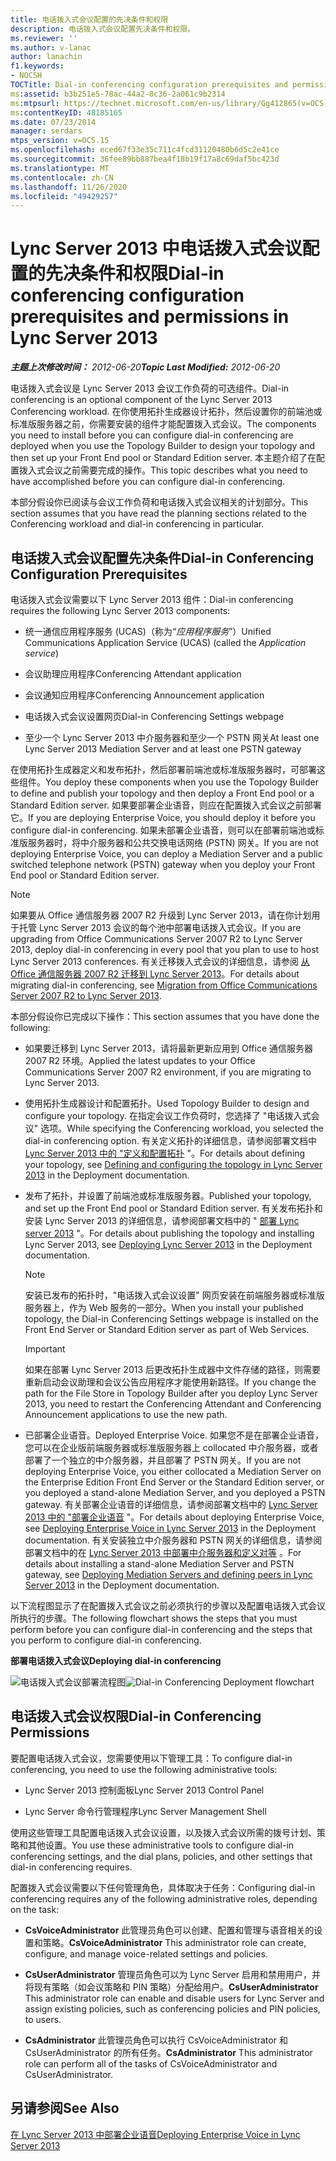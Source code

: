 ```yaml
---
title: 电话拨入式会议配置的先决条件和权限
description: 电话拨入式会议配置先决条件和权限。
ms.reviewer: ''
ms.author: v-lanac
author: lanachin
f1.keywords:
- NOCSH
TOCTitle: Dial-in conferencing configuration prerequisites and permissions
ms:assetid: b3b251e5-78ac-44a2-8c36-2a061c9b2314
ms:mtpsurl: https://technet.microsoft.com/en-us/library/Gg412865(v=OCS.15)
ms:contentKeyID: 48185165
ms.date: 07/23/2014
manager: serdars
mtps_version: v=OCS.15
ms.openlocfilehash: eced67f33e35c711c4fcd31120480b6d5c2e41ce
ms.sourcegitcommit: 36fee89bb887bea4f18b19f17a8c69daf5bc423d
ms.translationtype: MT
ms.contentlocale: zh-CN
ms.lasthandoff: 11/26/2020
ms.locfileid: "49429257"
---
```

# <a name="dial-in-conferencing-configuration-prerequisites-and-permissions-in-lync-server-2013"></a><span data-ttu-id="6d61a-103">Lync Server 2013 中电话拨入式会议配置的先决条件和权限</span><span class="sxs-lookup"><span data-stu-id="6d61a-103">Dial-in conferencing configuration prerequisites and permissions in Lync Server 2013</span></span>

<div data-xmlns="http://www.w3.org/1999/xhtml">

<div class="topic" data-xmlns="http://www.w3.org/1999/xhtml" data-msxsl="urn:schemas-microsoft-com:xslt" data-cs="https://msdn.microsoft.com/">

<div data-asp="https://msdn2.microsoft.com/asp">



</div>

<div id="mainSection">

<div id="mainBody"><span data-ttu-id="6d61a-104">

<span> </span></span><span class="sxs-lookup"><span data-stu-id="6d61a-104">

<span> </span></span></span>

<span data-ttu-id="6d61a-105">_**主题上次修改时间：** 2012-06-20_</span><span class="sxs-lookup"><span data-stu-id="6d61a-105">_**Topic Last Modified:** 2012-06-20_</span></span>

<span data-ttu-id="6d61a-106">电话拨入式会议是 Lync Server 2013 会议工作负荷的可选组件。</span><span class="sxs-lookup"><span data-stu-id="6d61a-106">Dial-in conferencing is an optional component of the Lync Server 2013 Conferencing workload.</span></span> <span data-ttu-id="6d61a-107">在你使用拓扑生成器设计拓扑，然后设置你的前端池或标准版服务器之前，你需要安装的组件才能配置拨入式会议。</span><span class="sxs-lookup"><span data-stu-id="6d61a-107">The components you need to install before you can configure dial-in conferencing are deployed when you use the Topology Builder to design your topology and then set up your Front End pool or Standard Edition server.</span></span> <span data-ttu-id="6d61a-108">本主题介绍了在配置拨入式会议之前需要完成的操作。</span><span class="sxs-lookup"><span data-stu-id="6d61a-108">This topic describes what you need to have accomplished before you can configure dial-in conferencing.</span></span>

<span data-ttu-id="6d61a-109">本部分假设你已阅读与会议工作负荷和电话拨入式会议相关的计划部分。</span><span class="sxs-lookup"><span data-stu-id="6d61a-109">This section assumes that you have read the planning sections related to the Conferencing workload and dial-in conferencing in particular.</span></span>

<div>

## <a name="dial-in-conferencing-configuration-prerequisites"></a><span data-ttu-id="6d61a-110">电话拨入式会议配置先决条件</span><span class="sxs-lookup"><span data-stu-id="6d61a-110">Dial-in Conferencing Configuration Prerequisites</span></span>

<span data-ttu-id="6d61a-111">电话拨入式会议需要以下 Lync Server 2013 组件：</span><span class="sxs-lookup"><span data-stu-id="6d61a-111">Dial-in conferencing requires the following Lync Server 2013 components:</span></span>

  - <span data-ttu-id="6d61a-112">统一通信应用程序服务 (UCAS)（称为“*应用程序服务*”）</span><span class="sxs-lookup"><span data-stu-id="6d61a-112">Unified Communications Application Service (UCAS) (called the *Application service*)</span></span>

  - <span data-ttu-id="6d61a-113">会议助理应用程序</span><span class="sxs-lookup"><span data-stu-id="6d61a-113">Conferencing Attendant application</span></span>

  - <span data-ttu-id="6d61a-114">会议通知应用程序</span><span class="sxs-lookup"><span data-stu-id="6d61a-114">Conferencing Announcement application</span></span>

  - <span data-ttu-id="6d61a-115">电话拨入式会议设置网页</span><span class="sxs-lookup"><span data-stu-id="6d61a-115">Dial-in Conferencing Settings webpage</span></span>

  - <span data-ttu-id="6d61a-116">至少一个 Lync Server 2013 中介服务器和至少一个 PSTN 网关</span><span class="sxs-lookup"><span data-stu-id="6d61a-116">At least one Lync Server 2013 Mediation Server and at least one PSTN gateway</span></span>

<span data-ttu-id="6d61a-117">在使用拓扑生成器定义和发布拓扑，然后部署前端池或标准版服务器时，可部署这些组件。</span><span class="sxs-lookup"><span data-stu-id="6d61a-117">You deploy these components when you use the Topology Builder to define and publish your topology and then deploy a Front End pool or a Standard Edition server.</span></span> <span data-ttu-id="6d61a-118">如果要部署企业语音，则应在配置拨入式会议之前部署它。</span><span class="sxs-lookup"><span data-stu-id="6d61a-118">If you are deploying Enterprise Voice, you should deploy it before you configure dial-in conferencing.</span></span> <span data-ttu-id="6d61a-119">如果未部署企业语音，则可以在部署前端池或标准版服务器时，将中介服务器和公共交换电话网络 (PSTN) 网关。</span><span class="sxs-lookup"><span data-stu-id="6d61a-119">If you are not deploying Enterprise Voice, you can deploy a Mediation Server and a public switched telephone network (PSTN) gateway when you deploy your Front End pool or Standard Edition server.</span></span>

<div>


> [!NOTE]
> <span data-ttu-id="6d61a-120">如果要从 Office 通信服务器 2007 R2 升级到 Lync Server 2013，请在你计划用于托管 Lync Server 2013 会议的每个池中部署电话拨入式会议。</span><span class="sxs-lookup"><span data-stu-id="6d61a-120">If you are upgrading from Office Communications Server 2007 R2 to Lync Server 2013, deploy dial-in conferencing in every pool that you plan to use to host Lync Server 2013 conferences.</span></span> <span data-ttu-id="6d61a-121">有关迁移拨入式会议的详细信息，请参阅 <A href="migration-from-office-communications-server-2007-r2-to-lync-server-2013.md">从 Office 通信服务器 2007 R2 迁移到 Lync Server 2013</A>。</span><span class="sxs-lookup"><span data-stu-id="6d61a-121">For details about migrating dial-in conferencing, see <A href="migration-from-office-communications-server-2007-r2-to-lync-server-2013.md">Migration from Office Communications Server 2007 R2 to Lync Server 2013</A>.</span></span>



</div>

<span data-ttu-id="6d61a-122">本部分假设你已完成以下操作：</span><span class="sxs-lookup"><span data-stu-id="6d61a-122">This section assumes that you have done the following:</span></span>

  - <span data-ttu-id="6d61a-123">如果要迁移到 Lync Server 2013，请将最新更新应用到 Office 通信服务器 2007 R2 环境。</span><span class="sxs-lookup"><span data-stu-id="6d61a-123">Applied the latest updates to your Office Communications Server 2007 R2 environment, if you are migrating to Lync Server 2013.</span></span>

  - <span data-ttu-id="6d61a-124">使用拓扑生成器设计和配置拓扑。</span><span class="sxs-lookup"><span data-stu-id="6d61a-124">Used Topology Builder to design and configure your topology.</span></span> <span data-ttu-id="6d61a-125">在指定会议工作负荷时，您选择了 "电话拨入式会议" 选项。</span><span class="sxs-lookup"><span data-stu-id="6d61a-125">While specifying the Conferencing workload, you selected the dial-in conferencing option.</span></span> <span data-ttu-id="6d61a-126">有关定义拓扑的详细信息，请参阅部署文档中 [Lync Server 2013 中的 "定义和配置拓扑](lync-server-2013-defining-and-configuring-the-topology.md) "。</span><span class="sxs-lookup"><span data-stu-id="6d61a-126">For details about defining your topology, see [Defining and configuring the topology in Lync Server 2013](lync-server-2013-defining-and-configuring-the-topology.md) in the Deployment documentation.</span></span>

  - <span data-ttu-id="6d61a-127">发布了拓扑，并设置了前端池或标准版服务器。</span><span class="sxs-lookup"><span data-stu-id="6d61a-127">Published your topology, and set up the Front End pool or Standard Edition server.</span></span> <span data-ttu-id="6d61a-128">有关发布拓扑和安装 Lync Server 2013 的详细信息，请参阅部署文档中的 " [部署 Lync server 2013](lync-server-2013-deploying-lync-server.md) "。</span><span class="sxs-lookup"><span data-stu-id="6d61a-128">For details about publishing the topology and installing Lync Server 2013, see [Deploying Lync Server 2013](lync-server-2013-deploying-lync-server.md) in the Deployment documentation.</span></span>
    
    <div>
    

    > [!NOTE]
    > <span data-ttu-id="6d61a-129">安装已发布的拓扑时，"电话拨入式会议设置" 网页安装在前端服务器或标准版服务器上，作为 Web 服务的一部分。</span><span class="sxs-lookup"><span data-stu-id="6d61a-129">When you install your published topology, the Dial-in Conferencing Settings webpage is installed on the Front End Server or Standard Edition server as part of Web Services.</span></span>

    
    </div>
    
    <div>
    

    > [!IMPORTANT]
    > <span data-ttu-id="6d61a-130">如果在部署 Lync Server 2013 后更改拓扑生成器中文件存储的路径，则需要重新启动会议助理和会议公告应用程序才能使用新路径。</span><span class="sxs-lookup"><span data-stu-id="6d61a-130">If you change the path for the File Store in Topology Builder after you deploy Lync Server 2013, you need to restart the Conferencing Attendant and Conferencing Announcement applications to use the new path.</span></span>

    
    </div>

  - <span data-ttu-id="6d61a-131">已部署企业语音。</span><span class="sxs-lookup"><span data-stu-id="6d61a-131">Deployed Enterprise Voice.</span></span> <span data-ttu-id="6d61a-132">如果您不是在部署企业语音，您可以在企业版前端服务器或标准版服务器上 collocated 中介服务器，或者部署了一个独立的中介服务器，并且部署了 PSTN 网关。</span><span class="sxs-lookup"><span data-stu-id="6d61a-132">If you are not deploying Enterprise Voice, you either collocated a Mediation Server on the Enterprise Edition Front End Server or the Standard Edition server, or you deployed a stand-alone Mediation Server, and you deployed a PSTN gateway.</span></span> <span data-ttu-id="6d61a-133">有关部署企业语音的详细信息，请参阅部署文档中的 [Lync Server 2013 中的 "部署企业语音](lync-server-2013-deploying-enterprise-voice.md) "。</span><span class="sxs-lookup"><span data-stu-id="6d61a-133">For details about deploying Enterprise Voice, see [Deploying Enterprise Voice in Lync Server 2013](lync-server-2013-deploying-enterprise-voice.md) in the Deployment documentation.</span></span> <span data-ttu-id="6d61a-134">有关安装独立中介服务器和 PSTN 网关的详细信息，请参阅部署文档中的在 [Lync Server 2013 中部署中介服务器和定义对等](lync-server-2013-deploying-mediation-servers-and-defining-peers.md) 。</span><span class="sxs-lookup"><span data-stu-id="6d61a-134">For details about installing a stand-alone Mediation Server and PSTN gateway, see [Deploying Mediation Servers and defining peers in Lync Server 2013](lync-server-2013-deploying-mediation-servers-and-defining-peers.md) in the Deployment documentation.</span></span>

<span data-ttu-id="6d61a-135">以下流程图显示了在配置拨入式会议之前必须执行的步骤以及配置电话拨入式会议所执行的步骤。</span><span class="sxs-lookup"><span data-stu-id="6d61a-135">The following flowchart shows the steps that you must perform before you can configure dial-in conferencing and the steps that you perform to configure dial-in conferencing.</span></span>

<span data-ttu-id="6d61a-136">**部署电话拨入式会议**</span><span class="sxs-lookup"><span data-stu-id="6d61a-136">**Deploying dial-in conferencing**</span></span>

<span data-ttu-id="6d61a-137">![电话拨入式会议部署流程图](images/Gg412865.fde8c246-b5ed-4323-a6e7-af1983a5ec86(OCS.15).jpg "电话拨入式会议部署流程图")</span><span class="sxs-lookup"><span data-stu-id="6d61a-137">![Dial-in Conferencing Deployment flowchart](images/Gg412865.fde8c246-b5ed-4323-a6e7-af1983a5ec86(OCS.15).jpg "Dial-in Conferencing Deployment flowchart")</span></span>

</div>

<div>

## <a name="dial-in-conferencing-permissions"></a><span data-ttu-id="6d61a-138">电话拨入式会议权限</span><span class="sxs-lookup"><span data-stu-id="6d61a-138">Dial-in Conferencing Permissions</span></span>

<span data-ttu-id="6d61a-139">要配置电话拨入式会议，您需要使用以下管理工具：</span><span class="sxs-lookup"><span data-stu-id="6d61a-139">To configure dial-in conferencing, you need to use the following administrative tools:</span></span>

  - <span data-ttu-id="6d61a-140">Lync Server 2013 控制面板</span><span class="sxs-lookup"><span data-stu-id="6d61a-140">Lync Server 2013 Control Panel</span></span>

  - <span data-ttu-id="6d61a-141">Lync Server 命令行管理程序</span><span class="sxs-lookup"><span data-stu-id="6d61a-141">Lync Server Management Shell</span></span>

<span data-ttu-id="6d61a-142">使用这些管理工具配置电话拨入式会议设置，以及拨入式会议所需的拨号计划、策略和其他设置。</span><span class="sxs-lookup"><span data-stu-id="6d61a-142">You use these administrative tools to configure dial-in conferencing settings, and the dial plans, policies, and other settings that dial-in conferencing requires.</span></span>

<span data-ttu-id="6d61a-143">配置拨入式会议需要以下任何管理角色，具体取决于任务：</span><span class="sxs-lookup"><span data-stu-id="6d61a-143">Configuring dial-in conferencing requires any of the following administrative roles, depending on the task:</span></span>

  - <span data-ttu-id="6d61a-144">**CsVoiceAdministrator**   此管理员角色可以创建、配置和管理与语音相关的设置和策略。</span><span class="sxs-lookup"><span data-stu-id="6d61a-144">**CsVoiceAdministrator**   This administrator role can create, configure, and manage voice-related settings and policies.</span></span>

  - <span data-ttu-id="6d61a-145">**CsUserAdministrator**   管理员角色可以为 Lync Server 启用和禁用用户，并将现有策略（如会议策略和 PIN 策略）分配给用户。</span><span class="sxs-lookup"><span data-stu-id="6d61a-145">**CsUserAdministrator**   This administrator role can enable and disable users for Lync Server and assign existing policies, such as conferencing policies and PIN policies, to users.</span></span>

  - <span data-ttu-id="6d61a-146">**CsAdministrator**   此管理员角色可以执行 CsVoiceAdministrator 和 CsUserAdministrator 的所有任务。</span><span class="sxs-lookup"><span data-stu-id="6d61a-146">**CsAdministrator**   This administrator role can perform all of the tasks of CsVoiceAdministrator and CsUserAdministrator.</span></span>

</div>

<div>

## <a name="see-also"></a><span data-ttu-id="6d61a-147">另请参阅</span><span class="sxs-lookup"><span data-stu-id="6d61a-147">See Also</span></span>


[<span data-ttu-id="6d61a-148">在 Lync Server 2013 中部署企业语音</span><span class="sxs-lookup"><span data-stu-id="6d61a-148">Deploying Enterprise Voice in Lync Server 2013</span></span>](lync-server-2013-deploying-enterprise-voice.md)  
  

<span data-ttu-id="6d61a-149"></div>

</div>

<span> </span>

</div>

</div>

</span><span class="sxs-lookup"><span data-stu-id="6d61a-149"></div>

</div>

<span> </span>

</div>

</div>

</span></span></div>

